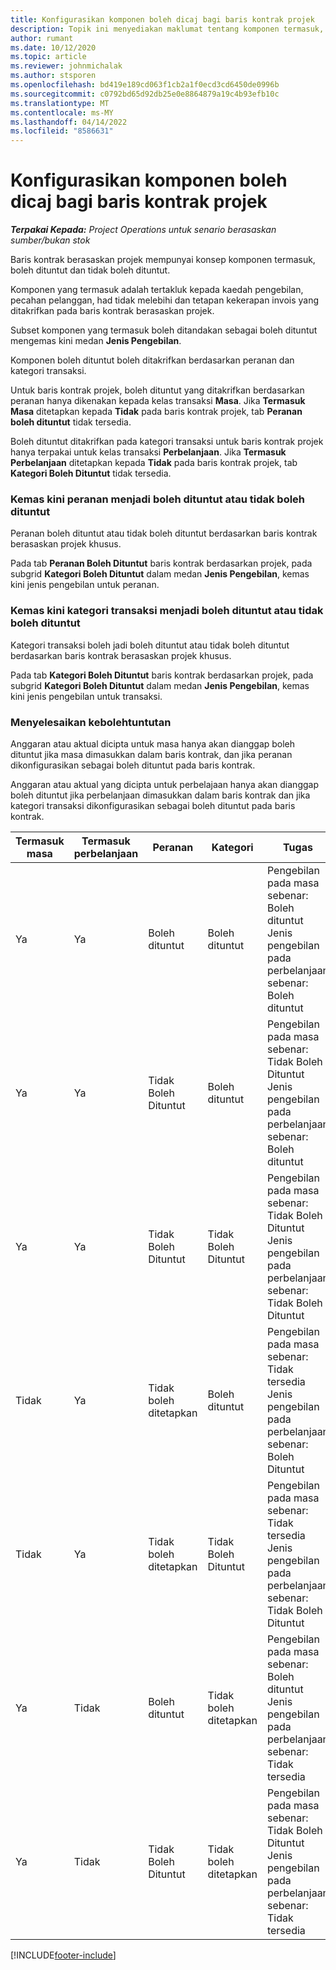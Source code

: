 ```yaml
---
title: Konfigurasikan komponen boleh dicaj bagi baris kontrak projek
description: Topik ini menyediakan maklumat tentang komponen termasuk, boleh dituntut dan tidak boleh dituntut pada baris kontrak.
author: rumant
ms.date: 10/12/2020
ms.topic: article
ms.reviewer: johnmichalak
ms.author: stsporen
ms.openlocfilehash: bd419e189cd063f1cb2a1f0ecd3cd6450de0996b
ms.sourcegitcommit: c0792bd65d92db25e0e8864879a19c4b93efb10c
ms.translationtype: MT
ms.contentlocale: ms-MY
ms.lasthandoff: 04/14/2022
ms.locfileid: "8586631"
---
```

# <a name="configure-chargeable-components-of-a-project-contract-line"></a>Konfigurasikan komponen boleh dicaj bagi baris kontrak projek

_**Terpakai Kepada:** Project Operations untuk senario berasaskan sumber/bukan stok_

Baris kontrak berasaskan projek mempunyai konsep komponen termasuk, boleh dituntut dan tidak boleh dituntut.

Komponen yang termasuk adalah tertakluk kepada kaedah pengebilan, pecahan pelanggan, had tidak melebihi dan tetapan kekerapan invois yang ditakrifkan pada baris kontrak berasaskan projek.

Subset komponen yang termasuk boleh ditandakan sebagai boleh dituntut mengemas kini medan **Jenis Pengebilan**.

Komponen boleh dituntut boleh ditakrifkan berdasarkan peranan dan kategori transaksi.

Untuk baris kontrak projek, boleh dituntut yang ditakrifkan berdasarkan peranan hanya dikenakan kepada kelas transaksi **Masa**. Jika **Termasuk Masa** ditetapkan kepada **Tidak** pada baris kontrak projek, tab **Peranan boleh dituntut** tidak tersedia.

Boleh dituntut ditakrifkan pada kategori transaksi untuk baris kontrak projek hanya terpakai untuk kelas transaksi **Perbelanjaan**. Jika **Termasuk Perbelanjaan** ditetapkan kepada **Tidak** pada baris kontrak projek, tab **Kategori Boleh Dituntut** tidak tersedia.

### <a name="update-a-role-to-be-chargeable-or-non-chargeable"></a>Kemas kini peranan menjadi boleh dituntut atau tidak boleh dituntut

Peranan boleh dituntut atau tidak boleh dituntut berdasarkan baris kontrak berasaskan projek khusus.

Pada tab **Peranan Boleh Dituntut** baris kontrak berdasarkan projek, pada subgrid **Kategori Boleh Dituntut** dalam medan **Jenis Pengebilan**, kemas kini jenis pengebilan untuk peranan.

### <a name="update-a-transaction-category-to-be-chargeable-or-non-chargeable"></a>Kemas kini kategori transaksi menjadi boleh dituntut atau tidak boleh dituntut

Kategori transaksi boleh jadi boleh dituntut atau tidak boleh dituntut berdasarkan baris kontrak berasaskan projek khusus.

Pada tab **Kategori Boleh Dituntut** baris kontrak berdasarkan projek, pada subgrid **Kategori Boleh Dituntut** dalam medan **Jenis Pengebilan**, kemas kini jenis pengebilan untuk transaksi.

### <a name="resolve-chargeability"></a>Menyelesaikan kebolehtuntutan

Anggaran atau aktual dicipta untuk masa hanya akan dianggap boleh dituntut jika masa dimasukkan dalam baris kontrak, dan jika peranan dikonfigurasikan sebagai boleh dituntut pada baris kontrak.

Anggaran atau aktual yang dicipta untuk perbelajaan hanya akan dianggap boleh dituntut jika perbelanjaan dimasukkan dalam baris kontrak dan jika kategori transaksi dikonfigurasikan sebagai boleh dituntut pada baris kontrak.

| Termasuk masa | Termasuk perbelanjaan | Peranan | Kategori | Tugas |
| --- | --- | --- | --- | --- |
| Ya | Ya | Boleh dituntut | Boleh dituntut | Pengebilan pada masa sebenar: Boleh dituntut </br>Jenis pengebilan pada perbelanjaan sebenar: Boleh dituntut |
| Ya | Ya | Tidak Boleh Dituntut | Boleh dituntut | Pengebilan pada masa sebenar: Tidak Boleh Dituntut </br>Jenis pengebilan pada perbelanjaan sebenar: Boleh dituntut |
| Ya | Ya | Tidak Boleh Dituntut | Tidak Boleh Dituntut | Pengebilan pada masa sebenar: Tidak Boleh Dituntut </br>Jenis pengebilan pada perbelanjaan sebenar: Tidak Boleh Dituntut |
| Tidak | Ya | Tidak boleh ditetapkan | Boleh dituntut | Pengebilan pada masa sebenar: Tidak tersedia </br>Jenis pengebilan pada perbelanjaan sebenar: Boleh Dituntut |
| Tidak | Ya | Tidak boleh ditetapkan | Tidak Boleh Dituntut | Pengebilan pada masa sebenar: Tidak tersedia </br>Jenis pengebilan pada perbelanjaan sebenar: Tidak Boleh Dituntut |
| Ya | Tidak | Boleh dituntut | Tidak boleh ditetapkan | Pengebilan pada masa sebenar: Boleh dituntut </br>Jenis pengebilan pada perbelanjaan sebenar: Tidak tersedia |
| Ya | Tidak | Tidak Boleh Dituntut | Tidak boleh ditetapkan | Pengebilan pada masa sebenar: Tidak Boleh Dituntut </br> Jenis pengebilan pada perbelanjaan sebenar: Tidak tersedia |


[!INCLUDE[footer-include](../includes/footer-banner.md)]

